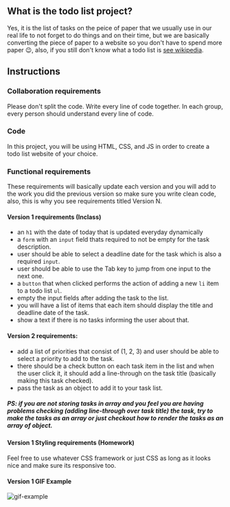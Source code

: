 ## What is the todo list project?

Yes, it is the list of tasks on the peice of paper that we usually use in our real life to not forget to do things and on their time, but we are basically converting the piece of paper to a website so you don't have to spend more paper 😉, also, if you still don't know what a todo list is [see wikipedia](https://en.wiktionary.org/wiki/to-do_list).

## Instructions

### Collaboration requirements

Please don't split the code. Write every line of code together. In each group, every person should understand every line of code.

### Code

In this project, you will be using HTML, CSS, and JS in order to create a todo list website of your choice.

### Functional requirements

These requirements will basically update each version and you will add to the work you did the previous version so make sure you write clean code, also, this is why you see requirements titled Version N.

#### Version 1 requirements (Inclass)

- an `h1` with the date of today that is updated everyday dynamically
- a `form` with an `input` field thats required to not be empty for the task description.
- user should be able to select a deadline date for the task which is also a required `input`.
- user should be able to use the Tab key to jump from one input to the next one.
- a `button` that when clicked performs the action of adding a new `li` item to a todo list `ul`.
- empty the input fields after adding the task to the list.
- you will have a list of items that each item should display the title and deadline date of the task.
- show a text if there is no tasks informing the user about that.

#### Version 2 requirements:
- add a list of priorities that consist of (1, 2, 3) and user should be able to select a priority to add to the task.
- there should be a check button on each task item in the list and when the user click it, it should add a line-through on the task title (basically making this task checked).
- pass the task as an object to add it to your task list.

##### PS: if you are not storing tasks in array and you feel you are having problems checking (adding line-through over task title) the task, try to make the tasks as an array or just checkout how to render the tasks as an array of object.

#### Version 1 Styling requirements (Homework)

Feel free to use whatever CSS framework or just CSS as long as it looks nice and make sure its responsive too.

#### Version 1 GIF Example

![gif-example](https://raw.githubusercontent.com/ReCoded-Org/iq-bootcamp-todolist-students/master/Example.gif)
